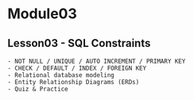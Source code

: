 # Module03

## Lesson03 - SQL Constraints

    - NOT NULL / UNIQUE / AUTO INCREMENT / PRIMARY KEY
    - CHECK / DEFAULT / INDEX / FOREIGN KEY
    - Relational database modeling
    - Entity Relationship Diagrams (ERDs)
    - Quiz & Practice
